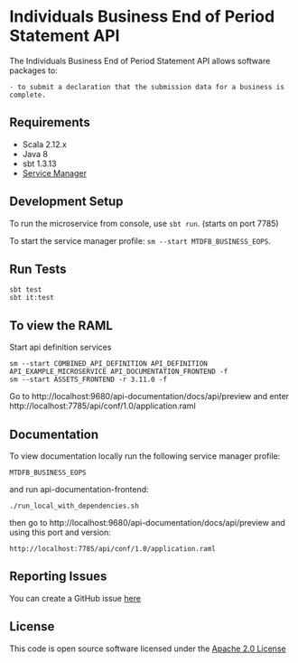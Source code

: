 Individuals Business End of Period Statement API
========================
The Individuals Business End of Period Statement API allows software packages to:

```
· to submit a declaration that the submission data for a business is complete. 
```

## Requirements
- Scala 2.12.x
- Java 8
- sbt 1.3.13
- [Service Manager](https://github.com/hmrc/service-manager)

## Development Setup
To run the microservice from console, use `sbt run`. (starts on port 7785)

To start the service manager profile: `sm --start MTDFB_BUSINESS_EOPS`.
 
## Run Tests
```
sbt test
sbt it:test
```

## To view the RAML

Start api definition services

```
sm --start COMBINED_API_DEFINITION API_DEFINITION API_EXAMPLE_MICROSERVICE API_DOCUMENTATION_FRONTEND -f
sm --start ASSETS_FRONTEND -r 3.11.0 -f
```

Go to http://localhost:9680/api-documentation/docs/api/preview and enter http://localhost:7785/api/conf/1.0/application.raml 

## Documentation
To view documentation locally run the following service manager profile:
```
MTDFB_BUSINESS_EOPS
```
and run api-documentation-frontend:
```
./run_local_with_dependencies.sh
```
then go to http://localhost:9680/api-documentation/docs/api/preview and using this port and version:
```
http://localhost:7785/api/conf/1.0/application.raml
```

## Reporting Issues
You can create a GitHub issue [here](https://github.com/hmrc/individuals-expenses-api/issues)

## License
This code is open source software licensed under the [Apache 2.0 License]("http://www.apache.org/licenses/LICENSE-2.0.html")
